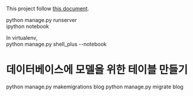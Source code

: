 This project follow [this document](https://tutorial.djangogirls.org/).

python manage.py runserver  
ipython notebook

In virtualenv,  
python manage.py shell_plus --notebook


# 데이터베이스에 모델을 위한 테이블 만들기
python manage.py makemigrations blog
python manage.py migrate blog
